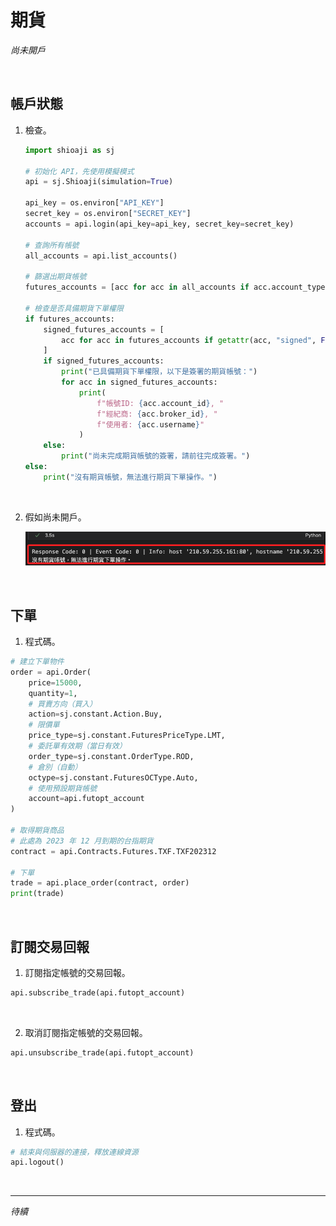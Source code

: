 # 期貨

_尚未開戶_

<br>

## 帳戶狀態

1. 檢查。

    ```python
    import shioaji as sj

    # 初始化 API，先使用模擬模式
    api = sj.Shioaji(simulation=True)

    api_key = os.environ["API_KEY"]
    secret_key = os.environ["SECRET_KEY"]
    accounts = api.login(api_key=api_key, secret_key=secret_key)

    # 查詢所有帳號
    all_accounts = api.list_accounts()

    # 篩選出期貨帳號
    futures_accounts = [acc for acc in all_accounts if acc.account_type == "F"]

    # 檢查是否具備期貨下單權限
    if futures_accounts:
        signed_futures_accounts = [
            acc for acc in futures_accounts if getattr(acc, "signed", False)
        ]
        if signed_futures_accounts:
            print("已具備期貨下單權限，以下是簽署的期貨帳號：")
            for acc in signed_futures_accounts:
                print(
                    f"帳號ID: {acc.account_id}, "
                    f"經紀商: {acc.broker_id}, "
                    f"使用者: {acc.username}"
                )
        else:
            print("尚未完成期貨帳號的簽署，請前往完成簽署。")
    else:
        print("沒有期貨帳號，無法進行期貨下單操作。")
    ```

<br>

2. 假如尚未開戶。

    ![](images/img_19.png)

<br>

## 下單

1. 程式碼。

```python
# 建立下單物件
order = api.Order(
    price=15000,
    quantity=1,
    # 買賣方向（買入）
    action=sj.constant.Action.Buy,
    # 限價單
    price_type=sj.constant.FuturesPriceType.LMT,
    # 委託單有效期（當日有效）
    order_type=sj.constant.OrderType.ROD,
    # 倉別（自動）
    octype=sj.constant.FuturesOCType.Auto,
    # 使用預設期貨帳號
    account=api.futopt_account
)

# 取得期貨商品
# 此處為 2023 年 12 月到期的台指期貨
contract = api.Contracts.Futures.TXF.TXF202312

# 下單
trade = api.place_order(contract, order)
print(trade)
```

<br>

## 訂閱交易回報

1. 訂閱指定帳號的交易回報。

```python
api.subscribe_trade(api.futopt_account)
```

<br>

2. 取消訂閱指定帳號的交易回報。

```python
api.unsubscribe_trade(api.futopt_account)
```

<br>

## 登出

1. 程式碼。

```python
# 結束與伺服器的連接，釋放連線資源
api.logout()
```

<br>

___

_待續_
